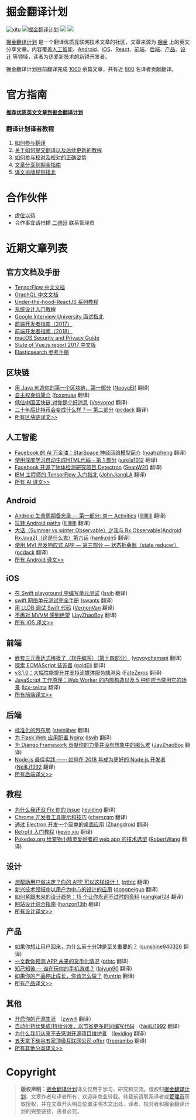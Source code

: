 # 掘金翻译计划

[![xitu](https://camo.githubusercontent.com/c9c9db0a39b56738a62332f0791d58b1522fdf82/68747470733a2f2f7261776769742e636f6d2f616c65656e34322f6261646765732f6d61737465722f7372632f786974752e737667)](https://github.com/xitu/gold-miner)
[![掘金翻译计划](https://rawgit.com/aleen42/badges/master/src/juejin_translation.svg)](https://github.com/xitu/gold-miner/)
[![](https://img.shields.io/badge/weibo-%E6%8E%98%E9%87%91%E7%BF%BB%E8%AF%91%E8%AE%A1%E5%88%92-brightgreen.svg)](http://weibo.com/juejinfanyi)
[![](https://img.shields.io/badge/%E7%9F%A5%E4%B9%8E%E4%B8%93%E6%A0%8F-%E6%8E%98%E9%87%91%E7%BF%BB%E8%AF%91%E8%AE%A1%E5%88%92-blue.svg)](https://zhuanlan.zhihu.com/juejinfanyi)

[掘金翻译计划](https://juejin.im/tag/%E6%8E%98%E9%87%91%E7%BF%BB%E8%AF%91%E8%AE%A1%E5%88%92) 是一个翻译优质互联网技术文章的社区，文章来源为 [掘金](https://juejin.im) 上的英文分享文章。内容覆盖[人工智能](#ai--deep-learning--machine-learning)、[Android](#android)、[iOS](#ios)、[React](#react)、[前端](#前端)、[后端](#后端)、[产品](#产品)、[设计](#设计) 等领域，读者为热爱新技术的新锐开发者。

掘金翻译计划目前翻译完成 [1000](#近期文章列表) 余篇文章，共有近 [800](https://github.com/xitu/gold-miner/wiki/%E8%AF%91%E8%80%85%E7%A7%AF%E5%88%86%E8%A1%A8) 名译者贡献翻译。

# 官方指南

[**推荐优质英文文章到掘金翻译计划**](https://github.com/xitu/gold-miner/issues/new?title=推荐优秀英文文章&body=-%20原文链接：推荐文章前%20Google%20一下，尽量保证本文未被翻译%0A-%20简要介绍：介绍一下好不好啦，毕竟小编也看不太懂哎_(:з」∠)_)

### 翻译计划译者教程

1. [如何参与翻译](https://github.com/xitu/gold-miner/wiki/%E5%A6%82%E4%BD%95%E5%8F%82%E4%B8%8E%E7%BF%BB%E8%AF%91)
2. [关于如何提交翻译以及后续更新的教程](https://github.com/xitu/gold-miner/wiki/%E5%85%B3%E4%BA%8E%E5%A6%82%E4%BD%95%E6%8F%90%E4%BA%A4%E7%BF%BB%E8%AF%91%E4%BB%A5%E5%8F%8A%E5%90%8E%E7%BB%AD%E6%9B%B4%E6%96%B0%E7%9A%84%E6%95%99%E7%A8%8B)
3. [如何参与校对及校对的正确姿势](https://github.com/xitu/gold-miner/wiki/%E5%8F%82%E4%B8%8E%E6%A0%A1%E5%AF%B9%E7%9A%84%E6%AD%A3%E7%A1%AE%E5%A7%BF%E5%8A%BF)
4. [文章分享到掘金指南](https://github.com/xitu/gold-miner/wiki/%E5%88%86%E4%BA%AB%E5%88%B0%E6%8E%98%E9%87%91%E6%8C%87%E5%8D%97)
5. [译文排版规则指北](https://github.com/xitu/gold-miner/wiki/%E8%AF%91%E6%96%87%E6%8E%92%E7%89%88%E8%A7%84%E5%88%99%E6%8C%87%E5%8C%97)

# 合作伙伴

- [虚位以待]()
- 合作事宜请扫描 [二维码](http://oiiyyn1t0.bkt.clouddn.com/wechat-517010193.jpg) 联系管理员

# 近期文章列表

## 官方文档及手册

* [TensorFlow 中文文档](https://github.com/xitu/tensorflow)
* [GraphQL 中文文档](https://github.com/xitu/graphql.github.io)
* [Under-the-hood-ReactJS 系列教程](https://github.com/xitu/Under-the-hood-ReactJS)
* [系统设计入门教程](https://github.com/xitu/system-design-primer)
* [Google Interview University 面试指北](https://github.com/xitu/google-interview-university)
* [前端开发者指南（2017）](https://github.com/xitu/front-end-handbook-2017)
* [前端开发者指南（2018）](https://github.com/xitu/front-end-handbook-2018)
* [macOS Security and Privacy Guide](https://github.com/xitu/macOS-Security-and-Privacy-Guide)
* [State of Vue.js report 2017 中文版](https://github.com/xitu/gold-miner/blob/master/TODO/state-of-vue-report-2017.md)
* [Elasticsearch 参考手册](https://github.com/rpgmakervx/elasticsearch-reference-translation)

## 区块链

* [用 Java 创造你的第一个区块链，第一部分](https://juejin.im/post/5a8ed1d75188257a836c4218) ([NeoyeElf](https://github.com/NeoyeElf) 翻译)
* [自主权身份简介](https://juejin.im/post/5a818d535188257a7f1da91b) ([foxxnuaa](https://github.com/foxxnuaa) 翻译)
* [低估中国区块链,对你是个好消息](https://juejin.im/post/5a7943e2f265da4e9d221119) ([Vsevorod](https://github.com/Vsevorod) 翻译)
* [二十年后比特币会变成什么样？— 第二部分](https://juejin.im/post/5a955721f265da4e826377b6) ([pcdack](https://github.com/pcdack) 翻译)
* [所有区块链译文>>](https://github.com/xitu/gold-miner/blob/master/blockchain.md)

## 人工智能

* [Facebook 的 AI 万金油：StarSpace 神经网络模型简介](https://juejin.im/post/5a83af7c6fb9a0633c661404) ([noahziheng](https://github.com/noahziheng) 翻译)
* [使用深度学习自动生成HTML代码 - 第 1 部分](https://juejin.im/post/5a72744e6fb9a01cb64f1d66) ([sakila1012](https://github.com/sakila1012) 翻译)
* [Facebook 开源了物体检测研究项目 Detectron](https://juejin.im/post/5a6c2ba56fb9a01cb64f0591) ([SeanW20](https://github.com/SeanW20) 翻译)
* [IBM 工程师的 TensorFlow 入门指北](https://juejin.im/post/5a3d1ecb518825256362de6a) ([JohnJiangLA](https://github.com/JohnJiangLA) 翻译)
* [所有 AI 译文>>](https://github.com/xitu/gold-miner/blob/master/AI.md)

## Android

* [Android 生命周期备忘录 — 第一部分: 单一 Activities](https://juejin.im/post/5a77c9aef265da4e6f17bd51) ([IllllllIIl](https://github.com/IllllllIIl) 翻译)
* [玩转 Android paths](https://juejin.im/post/5a7c05e7f265da4e7f358cf2) ([IllllllIIl](https://github.com/IllllllIIl) 翻译)
* [大话（Summer vs winter Observable）之我与 Rx Observable[Android RxJava2]（这是什么鬼）第六话](https://juejin.im/post/5a7cfdaaf265da4e7f35901a) ([hanliuxin5](https://github.com/hanliuxin5) 翻译)
* [使用 MVI 开发响应式 APP — 第三部分 — 状态折叠器（state reducer）](https://juejin.im/post/5a955c50f265da4e853d856a) ([pcdack](https://github.com/pcdack) 翻译)
* [所有 Android 译文>>](https://github.com/xitu/gold-miner/blob/master/android.md)

## iOS

* [在 Swift playground 中编写单元测试](https://juejin.im/post/5a8e66276fb9a0633c661f3f) ([lsvih](https://github.com/lsvih) 翻译)
* [swift 网络单元测试完全手册](https://juejin.im/post/5a784e87f265da4e8a31ca7a) ([swants](https://github.com/swants) 翻译)
* [用 LLDB 调试 Swift 代码](https://juejin.im/post/5a7948d35188257a7349a882) ([VernonVan](https://github.com/VernonVan) 翻译)
* [不再对 MVVM 感到绝望](https://juejin.im/post/5a782d0d5188257a856f1dd7) ([JayZhaoBoy](https://github.com/JayZhaoBoy) 翻译)
* [所有 iOS 译文>>](https://github.com/xitu/gold-miner/blob/master/ios.md)

## 前端

* [嵌套三元表达式棒极了（软件编写）（第十四部分）](https://juejin.im/post/5a7d6769f265da4e7e10ad82) ([yoyoyohamapi](https://github.com/yoyoyohamapi) 翻译)
* [探索 ECMAScript 装饰器](https://juejin.im/post/5a7bc62d6fb9a063523ddf95) ([goldEli](https://github.com/goldEli) 翻译)
* [v3.1.0：大幅性能提升并支持流媒体服务端渲染](https://juejin.im/post/5a7ff4a56fb9a0635a65600e) ([FateZeros](https://github.com/FateZeros) 翻译)
* [JavaScript 工作原理：Web Worker 的内部构造以及 5 种你应当使用它的场景](https://juejin.im/post/5a90233bf265da4e92683de3) ([lcx-seima](https://github.com/lcx-seima) 翻译)
* [所有前端译文>>](https://github.com/xitu/gold-miner/blob/master/front-end.md)

## 后端

* [标准化的包布局](https://juejin.im/post/5a8cf9dc6fb9a063475f8c15) ([steinliber](https://github.com/steinliber) 翻译)
* [为 Flask Web 应用配置 Nginx](https://juejin.im/post/5a795febf265da4e94499949) ([lsvih](https://github.com/lsvih) 翻译)
* [为 Django Framework 贡献你的力量并没有想象中的那么难](https://juejin.im/post/5a77cd6e5188257a79247fe1) ([JayZhaoBoy](https://github.com/JayZhaoBoy) 翻译)
* [Node.js 最佳实践 —— 如何在 2018 年成为更好的 Node.js 开发者](https://juejin.im/post/5a52242e6fb9a01c914037f3) ([NeilLi1992](https://github.com/NeilLi1992) 翻译)
* [所有后端译文>>](https://github.com/xitu/gold-miner/blob/master/backend.md)

## 教程

* [为什么我还没 Fix 你的 Issue](https://juejin.im/post/59950fd9f265da248535b46d?utm_source=gold-miner&utm_medium=readme&utm_campaign=github) ([leviding](https://github.com/leviding) 翻译)
* [Chrome 开发者工具提示和技巧](http://gold.xitu.io/entry/56d56f4dc4c971005193ecec?utm_source=gold-miner&utm_medium=readme&utm_campaign=github) ([chemzqm](https://github.com/chemzqm) 翻译)
* [通过 Electron 开发一个简单的桌面应用](http://gold.xitu.io/entry/56aae5e4a633bd0257ae4ab8?utm_source=gold-miner&utm_medium=readme&utm_campaign=github) ([Zhangdroid](https://github.com/Zhangdroid) 翻译)
* [Retrofit 入门教程](http://gold.xitu.io/entry/56cc4085128fe100580dd0ca?utm_source=gold-miner&utm_medium=readme&utm_campaign=github) ([kevin xiu](https://github.com/xiuweikang) 翻译)
* [Pokedex.org 给宠物小精灵爱好者的 web app 的技术选型](http://gold.xitu.io/entry/56cebb8edf0eea79dc7c1ff0?utm_source=gold-miner&utm_medium=readme&utm_campaign=github) ([RobertWang](https://github.com/RobertWang) 翻译)


## 设计

* [想帮助用户做决定？你的 APP 可以这样设计！](https://juejin.im/post/5a7194986fb9a01c9f5bbbb2) ([pthtc](https://github.com/pthtc) 翻译)
* [新兴技术领域中以用户为中心的设计的应用](https://juejin.im/post/5a682282f265da3e283a2cca) ([dongpeiguo](https://github.com/dongpeiguo) 翻译)
* [如何紧跟未来的设计趋势：15 个让你永远不过时的资料](https://juejin.im/post/5a52d2226fb9a01c9525ebbe) ([kangkai124](https://github.com/kangkai124) 翻译)
* [网站设计综合指南](https://juejin.im/post/5a5abb97518825733f6df3d9) ([horizon13th](https://github.com/horizon13th) 翻译)
* [所有设计译文>>](https://github.com/xitu/gold-miner/blob/master/design.md)


## 产品

* [如果你想让用户回来，为什么前十分钟是至关重要的？](https://juejin.im/entry/5a7fe27f5188257a6854ce6a) ([sunshine940326](https://github.com/sunshine940326) 翻译)
* [一文教你预测 APP 未来的货币化情况](https://juejin.im/post/5a7a94d36fb9a0634d2793c6) ([pthtc](https://github.com/pthtc) 翻译)
* [知己知彼 — 谁在玩你的手机游戏？](https://juejin.im/post/5a960dfcf265da4e853d876b) ([laiyun90](https://github.com/laiyun90) 翻译)
* [如果你的产品停止成长，你该怎么做？](https://juejin.im/post/5985935c518825261a2d222f?utm_source=gold-miner&utm_medium=readme&utm_campaign=github) ([funtrip](https://github.com/funtrip) 翻译)
* [所有产品译文>>](https://github.com/xitu/gold-miner/blob/master/product.md)


## 其他

* [开启你的开源生涯](https://juejin.im/post/5a5c029d51882573432d21ff) （[zwwill](https://github.com/zwwill) 翻译）
* [自动化持续集成/持续分发，以节省更多时间编写代码](https://juejin.im/post/5a44aab86fb9a044ff31c418) （[NeilLi1992](https://github.com/NeilLi1992) 翻译）
* [为什么我们从来不去感谢开源项目维护者](https://juejin.im/post/5a40c20b518825696f7e3c23) （[leviding](https://github.com/leviding) 翻译）
* [五天拿下硅谷五家顶级互联网公司 offer](https://juejin.im/post/5a1247d26fb9a0452a3bec33) ([freerambo](https://github.com/freerambo) 翻译)
* [所有其他分类译文>>](https://github.com/xitu/gold-miner/blob/master/others.md)

# Copyright

> **版权声明：**[掘金翻译计划](https://github.com/xitu/gold-miner)译文仅用于学习、研究和交流。版权归[掘金翻译计划](https://github.com/xitu/gold-miner/)、文章作者和译者所有，欢迎非商业转载。转载前请联系译者或[管理员](http://oiiyyn1t0.bkt.clouddn.com/wechat-517010193.jpg)获取授权，并在文章开头明显位置注明本文出处、译者、校对者和掘金翻译计划的完整链接，违者必究。
